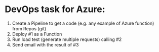 # DevOps task for Azure:

1. Create a Pipeline to get a code (e.g. any example of Azure function) from Repos (git)
2. Deploy #1 as a Function
3. Run load test (generate multiple requests) calling #2
4. Send email with the result of #3